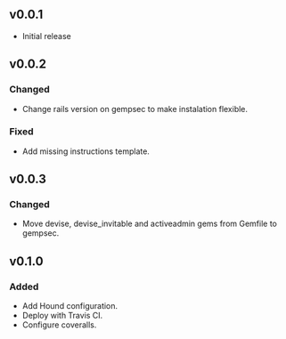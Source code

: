 ## v0.0.1

* Initial release

## v0.0.2

### Changed

* Change rails version on gempsec to make instalation flexible.

### Fixed

* Add missing instructions template.

## v0.0.3

### Changed

* Move devise, devise_invitable and activeadmin gems from Gemfile to gempsec.

## v0.1.0

### Added

* Add Hound configuration.
* Deploy with Travis CI.
* Configure coveralls.
